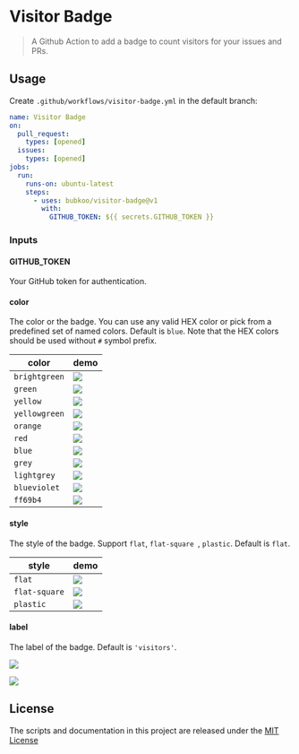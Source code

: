 # Visitor Badge

> A Github Action to add a badge to count visitors for your issues and PRs.

## Usage

Create `.github/workflows/visitor-badge.yml` in the default branch:

```yaml
name: Visitor Badge
on:
  pull_request:
    types: [opened]
  issues:
    types: [opened]
jobs:
  run:
    runs-on: ubuntu-latest
    steps:
      - uses: bubkoo/visitor-badge@v1
        with:
          GITHUB_TOKEN: ${{ secrets.GITHUB_TOKEN }}
```

### Inputs

#### GITHUB_TOKEN

Your GitHub token for authentication.

#### color

The color or the badge. You can use any valid HEX color or pick from a predefined set of named colors. Default is `blue`. Note that the HEX colors should be used without `#` symbol prefix.

| color | demo |
| --- | --- |
| `brightgreen` | ![](https://img.shields.io/static/v1?label=visitors&message=1234567890&color=brightgreen) |
| `green` | ![](https://img.shields.io/static/v1?label=visitors&message=1234567890&color=green) |
| `yellow` | ![](https://img.shields.io/static/v1?label=visitors&message=1234567890&color=yellow) |
| `yellowgreen` | ![](https://img.shields.io/static/v1?label=visitors&message=1234567890&color=yellowgreen) |
| `orange` | ![](https://img.shields.io/static/v1?label=visitors&message=1234567890&color=orange) |
| `red` | ![](https://img.shields.io/static/v1?label=visitors&message=1234567890&color=red) |
| `blue` | ![](https://img.shields.io/static/v1?label=visitors&message=1234567890&color=blue) |
| `grey` | ![](https://img.shields.io/static/v1?label=visitors&message=1234567890&color=grey) |
| `lightgrey` | ![](https://img.shields.io/static/v1?label=visitors&message=1234567890&color=lightgrey) |
| `blueviolet` | ![](https://img.shields.io/static/v1?label=visitors&message=1234567890&color=blueviolet) |
| `ff69b4` | ![](https://img.shields.io/static/v1?label=visitors&message=1234567890&color=ff69b4) |

#### style

The style of the badge. Support `flat`, `flat-square `, `plastic`. Default is `flat`.

| style | demo |
| --- | --- |
| `flat` | ![](https://img.shields.io/static/v1?label=visitors&message=1234567890&color=007ec6&style=flat) |
| `flat-square` | ![](https://img.shields.io/static/v1?label=visitors&message=1234567890&color=007ec6&style=flat-square) |
| `plastic` | ![](https://img.shields.io/static/v1?label=visitors&message=1234567890&color=007ec6&style=plastic) |

#### label

The label of the badge. Default is `'visitors'`.

![](https://img.shields.io/static/v1?label=ISSUE+VIEWS&message=1234567890&color=007ec6)

![](https://img.shields.io/static/v1?label=PR+VIEWS&message=1234567890&color=007ec6)

## License

The scripts and documentation in this project are released under the [MIT License](LICENSE)
